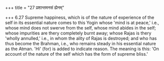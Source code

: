 +++
title = "27 प्रशान्तमनसं ह्येनम्"

+++
6.27 Supreme happiness, which is of the nature of experience of the self in its essential nature comes to this Yogin whose 'mind is at peace,'
i.e., whose mind does not swerve from the self, whose mind abides in the self; whose impurities are thery completely burnt away; whose Rajas is thery 'wholly annulled,' i.e., in whom the ality of Rajas is destroyed;
and who has thus become the Brahman, i.e., who remains steady in his essential nature as the Atman. 'Hi' (for) is added to indicate reason.
The meaning is this: 'On account of the nature of the self which has the form of supreme bliss.'
